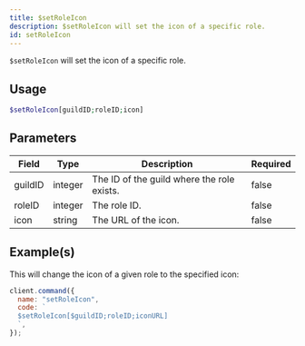 ```yaml
---
title: $setRoleIcon
description: $setRoleIcon will set the icon of a specific role.
id: setRoleIcon
---
```


`$setRoleIcon` will set the icon of a specific role.

## Usage

```php
$setRoleIcon[guildID;roleID;icon]
```

## Parameters

| Field   | Type    | Description                                | Required |
| ------- | ------- | ------------------------------------------ | -------- |
| guildID | integer | The ID of the guild where the role exists. | false    |
| roleID  | integer | The role ID.                               | false    |
| icon    | string  | The URL of the icon.                       | false    |

## Example(s)

This will change the icon of a given role to the specified icon:

```javascript
client.command({
  name: "setRoleIcon",
  code: `
  $setRoleIcon[$guildID;roleID;iconURL]
  `,
});
```
